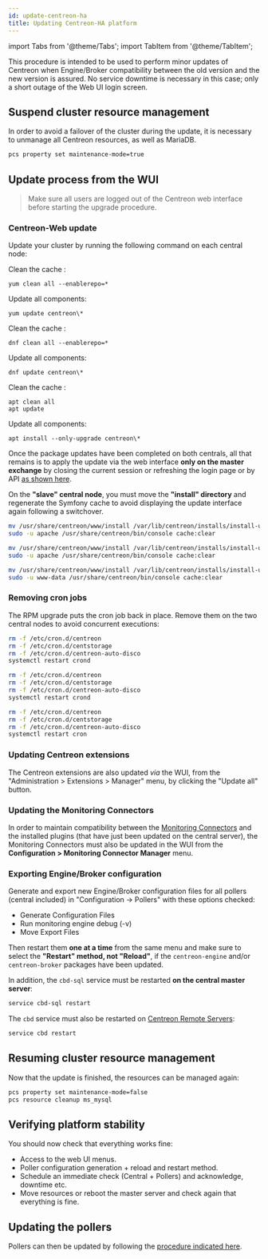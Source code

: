 ```yaml
---
id: update-centreon-ha
title: Updating Centreon-HA platform
---
```

import Tabs from '@theme/Tabs';
import TabItem from '@theme/TabItem';

This procedure is intended to be used to perform minor updates of Centreon when  Engine/Broker compatibility between the old version and the new version is assured. No service downtime is necessary in this case; only a short outage of the Web UI login screen.

## Suspend cluster resource management

In order to avoid a failover of the cluster during the update, it is necessary to unmanage all Centreon resources, as well as MariaDB.

```bash
pcs property set maintenance-mode=true
```

## Update process from the WUI

> Make sure all users are logged out of the Centreon web interface
> before starting the upgrade procedure.

### Centreon-Web update

Update your cluster by running the following command on each central node:

<Tabs groupId="sync">
<TabItem value="Alma / RHEL / Oracle Linux / CentOS 7" label="Alma / RHEL / Oracle Linux / CentOS 7">

Clean the cache :

```shell
yum clean all --enablerepo=*
```

Update all components:

```shell
yum update centreon\*
```

</TabItem>
<TabItem value="Alma / RHEL / Oracle Linux 8" label="Alma / RHEL / Oracle Linux 8">

Clean the cache :

```shell
dnf clean all --enablerepo=*
```

Update all components:

```shell
dnf update centreon\*
```

</TabItem>
<TabItem value="Debian 11" label="Debian 11">

Clean the cache :

```shell
apt clean all
apt update
```

Update all components:

```shell
apt install --only-upgrade centreon\*
```

</TabItem>
</Tabs>

Once the package updates have been completed on both centrals, all that remains is to apply the update via the web interface **only on the master exchange** by closing the current session or refreshing the login page or by API [as shown here](https://docs.centreon.com/docs/update/update-centreon-platform/#update-the-centreon-central-server).

On the **"slave" central node**, you must move the **"install" directory** and regenerate the Symfony cache to avoid displaying the update interface again following a switchover.

<Tabs groupId="sync">
<TabItem value="Alma / RHEL / Oracle Linux / CentOS 7" label="Alma / RHEL / Oracle Linux / CentOS 7">

```bash
mv /usr/share/centreon/www/install /var/lib/centreon/installs/install-update-`date +%Y%m%d`
sudo -u apache /usr/share/centreon/bin/console cache:clear
```
</TabItem>
<TabItem value="Alma / RHEL / Oracle Linux 8" label="Alma / RHEL / Oracle Linux 8">

```bash
mv /usr/share/centreon/www/install /var/lib/centreon/installs/install-update-`date +%Y%m%d`
sudo -u apache /usr/share/centreon/bin/console cache:clear
```
</TabItem>
<TabItem value="Debian 11" label="Debian 11">

```bash
mv /usr/share/centreon/www/install /var/lib/centreon/installs/install-update-`date +%Y%m%d`
sudo -u www-data /usr/share/centreon/bin/console cache:clear
```
</TabItem>
</Tabs>

### Removing cron jobs

The RPM upgrade puts the cron job back in place. Remove them on the two central nodes to avoid concurrent executions: 

<Tabs groupId="sync">
<TabItem value="Alma / RHEL / Oracle Linux / CentOS 7" label="Alma / RHEL / Oracle Linux / CentOS 7">

```bash
rm -f /etc/cron.d/centreon
rm -f /etc/cron.d/centstorage
rm -f /etc/cron.d/centreon-auto-disco
systemctl restart crond
```

</TabItem>
<TabItem value="Alma / RHEL / Oracle Linux 8" label="Alma / RHEL / Oracle Linux 8">

```bash
rm -f /etc/cron.d/centreon
rm -f /etc/cron.d/centstorage
rm -f /etc/cron.d/centreon-auto-disco
systemctl restart crond
```
</TabItem>
<TabItem value="Debian 11" label="Debian 11">

```bash
rm -f /etc/cron.d/centreon
rm -f /etc/cron.d/centstorage
rm -f /etc/cron.d/centreon-auto-disco
systemctl restart cron
```
</TabItem>
</Tabs>

### Updating Centreon extensions

The Centreon extensions are also updated *via* the WUI, from the "Administration > Extensions > Manager" menu, by clicking the "Update all" button.

### Updating the Monitoring Connectors

In order to maintain compatibility between the [Monitoring Connectors](../monitoring/pluginpacks.md) and the installed plugins (that have just been updated on the central server), the Monitoring Connectors must also be updated in the WUI from the **Configuration > Monitoring Connector Manager** menu.

### Exporting Engine/Broker configuration

Generate and export new Engine/Broker configuration files for all pollers (central included) in "Configuration -> Pollers" with these options checked:

* Generate Configuration Files
* Run monitoring engine debug (-v)
* Move Export Files

Then restart them **one at a time** from the same menu and make sure to select the **"Restart" method, not "Reload"**, if the `centreon-engine` and/or `centreon-broker` packages have been updated.

In addition, the `cbd-sql` service must be restarted **on the central master server**:

```bash
service cbd-sql restart
```

The `cbd` service must also be restarted on [Centreon Remote Servers](../installation/architectures.md#description):

```bash
service cbd restart
```

## Resuming cluster resource management

Now that the update is finished, the resources can be managed again:

```bash
pcs property set maintenance-mode=false
pcs resource cleanup ms_mysql
```

## Verifying platform stability

You should now check that everything works fine:

* Access to the web UI menus.
* Poller configuration generation + reload and restart method.
* Schedule an immediate check (Central + Pollers) and acknowledge, downtime etc.
* Move resources or reboot the master server and check again that everything is fine.

## Updating the pollers

Pollers can then be updated by following the [procedure indicated here](https://docs.centreon.com/docs/update/update-centreon-platform/#update-the-pollers).
